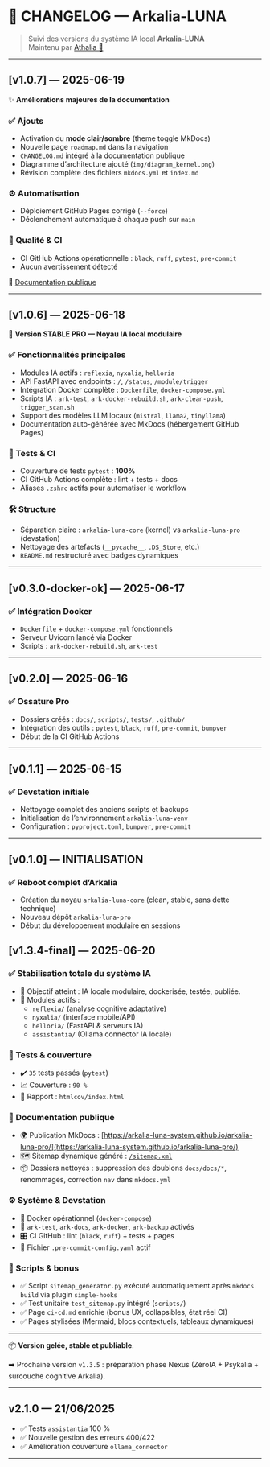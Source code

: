 # 📃 CHANGELOG — Arkalia-LUNA

> Suivi des versions du système IA local **Arkalia-LUNA**  
> Maintenu par [Athalia 🌙](https://github.com/arkalia-luna-system)

---

## [v1.0.7] — 2025-06-19

✨ **Améliorations majeures de la documentation**

### ✅ Ajouts
- Activation du **mode clair/sombre** (theme toggle MkDocs)
- Nouvelle page `roadmap.md` dans la navigation
- `CHANGELOG.md` intégré à la documentation publique
- Diagramme d’architecture ajouté (`img/diagram_kernel.png`)
- Révision complète des fichiers `mkdocs.yml` et `index.md`

### ⚙️ Automatisation
- Déploiement GitHub Pages corrigé (`--force`)
- Déclenchement automatique à chaque push sur `main`

### 🧪 Qualité & CI
- CI GitHub Actions opérationnelle : `black`, `ruff`, `pytest`, `pre-commit`
- Aucun avertissement détecté

📘 [Documentation publique](https://arkalia-luna-system.github.io/arkalia-luna-pro/)

---

## [v1.0.6] — 2025-06-18

🔖 **Version STABLE PRO — Noyau IA local modulaire**

### ✅ Fonctionnalités principales
- Modules IA actifs : `reflexia`, `nyxalia`, `helloria`
- API FastAPI avec endpoints : `/`, `/status`, `/module/trigger`
- Intégration Docker complète : `Dockerfile`, `docker-compose.yml`
- Scripts IA : `ark-test`, `ark-docker-rebuild.sh`, `ark-clean-push`, `trigger_scan.sh`
- Support des modèles LLM locaux (`mistral`, `llama2`, `tinyllama`)
- Documentation auto-générée avec MkDocs (hébergement GitHub Pages)

### 🧪 Tests & CI
- Couverture de tests `pytest` : **100%**
- CI GitHub Actions complète : lint + tests + docs
- Aliases `.zshrc` actifs pour automatiser le workflow

### 🛠 Structure
- Séparation claire : `arkalia-luna-core` (kernel) vs `arkalia-luna-pro` (devstation)
- Nettoyage des artefacts (`__pycache__`, `.DS_Store`, etc.)
- `README.md` restructuré avec badges dynamiques

---

## [v0.3.0-docker-ok] — 2025-06-17

### ✅ Intégration Docker
- `Dockerfile` + `docker-compose.yml` fonctionnels
- Serveur Uvicorn lancé via Docker
- Scripts : `ark-docker-rebuild.sh`, `ark-test`

---

## [v0.2.0] — 2025-06-16

### ✅ Ossature Pro
- Dossiers créés : `docs/`, `scripts/`, `tests/`, `.github/`
- Intégration des outils : `pytest`, `black`, `ruff`, `pre-commit`, `bumpver`
- Début de la CI GitHub Actions

---

## [v0.1.1] — 2025-06-15

### ✅ Devstation initiale
- Nettoyage complet des anciens scripts et backups
- Initialisation de l’environnement `arkalia-luna-venv`
- Configuration : `pyproject.toml`, `bumpver`, `pre-commit`

---

## [v0.1.0] — INITIALISATION

### ✅ Reboot complet d’Arkalia
- Création du noyau `arkalia-luna-core` (clean, stable, sans dette technique)
- Nouveau dépôt `arkalia-luna-pro`
- Début du développement modulaire en sessions

## [v1.3.4-final] — 2025-06-20

### ✅ Stabilisation totale du système IA

- 🎯 Objectif atteint : IA locale modulaire, dockerisée, testée, publiée.
- 🧠 Modules actifs :
  - `reflexia/` (analyse cognitive adaptative)
  - `nyxalia/` (interface mobile/API)
  - `helloria/` (FastAPI & serveurs IA)
  - `assistantia/` (Ollama connector IA locale)

### 🧪 Tests & couverture

- ✔️ `35` tests passés (`pytest`)
- 📈 Couverture : `90 %`
- 📂 Rapport : `htmlcov/index.html`

### 📘 Documentation publique

- 🌍 Publication MkDocs : [https://arkalia-luna-system.github.io/arkalia-luna-pro/](https://arkalia-luna-system.github.io/arkalia-luna-pro/)
- 🗺️ Sitemap dynamique généré : [`/sitemap.xml`](https://arkalia-luna-system.github.io/arkalia-luna-pro/sitemap.xml)
- 📦 Dossiers nettoyés : suppression des doublons `docs/docs/*`, renommages, correction `nav` dans `mkdocs.yml`

### ⚙️ Système & Devstation

- 🐳 Docker opérationnel (`docker-compose`)
- 🧪 `ark-test`, `ark-docs`, `ark-docker`, `ark-backup` activés
- 🎛️ CI GitHub : lint (`black`, `ruff`) + tests + pages
- 🪪 Fichier `.pre-commit-config.yaml` actif

### 🧰 Scripts & bonus

- ✅ Script `sitemap_generator.py` exécuté automatiquement après `mkdocs build` via plugin `simple-hooks`
- ✅ Test unitaire `test_sitemap.py` intégré (`scripts/`)
- ✅ Page `ci-cd.md` enrichie (bonus UX, collapsibles, état réel CI)
- ✅ Pages stylisées (Mermaid, blocs contextuels, tableaux dynamiques)

---

📦 **Version gelée, stable et publiable**.

➡️ Prochaine version `v1.3.5` : préparation phase Nexus (ZéroIA + Psykalia + surcouche cognitive Arkalia).

---

## v2.1.0 — 21/06/2025

- ✅ Tests `assistantia` 100 %
- ✅ Nouvelle gestion des erreurs 400/422
- ✅ Amélioration couverture `ollama_connector`

---